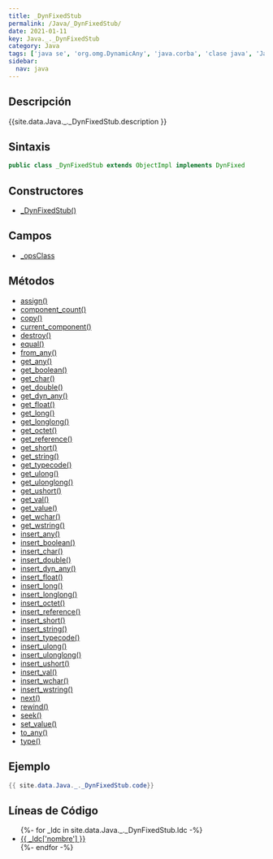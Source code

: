 ```yaml
---
title: _DynFixedStub
permalink: /Java/_DynFixedStub/
date: 2021-01-11
key: Java._._DynFixedStub
category: Java
tags: ['java se', 'org.omg.DynamicAny', 'java.corba', 'clase java', 'Java 1.0']
sidebar: 
  nav: java
---
```


## Descripción
{{site.data.Java._._DynFixedStub.description }}

## Sintaxis
~~~java
public class _DynFixedStub extends ObjectImpl implements DynFixed
~~~

## Constructores
* [_DynFixedStub()](/Java/_DynFixedStub/_DynFixedStub/)

## Campos
* [_opsClass](/Java/_DynFixedStub/_opsClass)

## Métodos
* [assign()](/Java/_DynFixedStub/assign)
* [component_count()](/Java/_DynFixedStub/component_count)
* [copy()](/Java/_DynFixedStub/copy)
* [current_component()](/Java/_DynFixedStub/current_component)
* [destroy()](/Java/_DynFixedStub/destroy)
* [equal()](/Java/_DynFixedStub/equal)
* [from_any()](/Java/_DynFixedStub/from_any)
* [get_any()](/Java/_DynFixedStub/get_any)
* [get_boolean()](/Java/_DynFixedStub/get_boolean)
* [get_char()](/Java/_DynFixedStub/get_char)
* [get_double()](/Java/_DynFixedStub/get_double)
* [get_dyn_any()](/Java/_DynFixedStub/get_dyn_any)
* [get_float()](/Java/_DynFixedStub/get_float)
* [get_long()](/Java/_DynFixedStub/get_long)
* [get_longlong()](/Java/_DynFixedStub/get_longlong)
* [get_octet()](/Java/_DynFixedStub/get_octet)
* [get_reference()](/Java/_DynFixedStub/get_reference)
* [get_short()](/Java/_DynFixedStub/get_short)
* [get_string()](/Java/_DynFixedStub/get_string)
* [get_typecode()](/Java/_DynFixedStub/get_typecode)
* [get_ulong()](/Java/_DynFixedStub/get_ulong)
* [get_ulonglong()](/Java/_DynFixedStub/get_ulonglong)
* [get_ushort()](/Java/_DynFixedStub/get_ushort)
* [get_val()](/Java/_DynFixedStub/get_val)
* [get_value()](/Java/_DynFixedStub/get_value)
* [get_wchar()](/Java/_DynFixedStub/get_wchar)
* [get_wstring()](/Java/_DynFixedStub/get_wstring)
* [insert_any()](/Java/_DynFixedStub/insert_any)
* [insert_boolean()](/Java/_DynFixedStub/insert_boolean)
* [insert_char()](/Java/_DynFixedStub/insert_char)
* [insert_double()](/Java/_DynFixedStub/insert_double)
* [insert_dyn_any()](/Java/_DynFixedStub/insert_dyn_any)
* [insert_float()](/Java/_DynFixedStub/insert_float)
* [insert_long()](/Java/_DynFixedStub/insert_long)
* [insert_longlong()](/Java/_DynFixedStub/insert_longlong)
* [insert_octet()](/Java/_DynFixedStub/insert_octet)
* [insert_reference()](/Java/_DynFixedStub/insert_reference)
* [insert_short()](/Java/_DynFixedStub/insert_short)
* [insert_string()](/Java/_DynFixedStub/insert_string)
* [insert_typecode()](/Java/_DynFixedStub/insert_typecode)
* [insert_ulong()](/Java/_DynFixedStub/insert_ulong)
* [insert_ulonglong()](/Java/_DynFixedStub/insert_ulonglong)
* [insert_ushort()](/Java/_DynFixedStub/insert_ushort)
* [insert_val()](/Java/_DynFixedStub/insert_val)
* [insert_wchar()](/Java/_DynFixedStub/insert_wchar)
* [insert_wstring()](/Java/_DynFixedStub/insert_wstring)
* [next()](/Java/_DynFixedStub/next)
* [rewind()](/Java/_DynFixedStub/rewind)
* [seek()](/Java/_DynFixedStub/seek)
* [set_value()](/Java/_DynFixedStub/set_value)
* [to_any()](/Java/_DynFixedStub/to_any)
* [type()](/Java/_DynFixedStub/type)

## Ejemplo
~~~java
{{ site.data.Java._._DynFixedStub.code}}
~~~

## Líneas de Código
<ul>
{%- for _ldc in site.data.Java._._DynFixedStub.ldc -%}
   <li>
       <a href="{{_ldc['url'] }}">{{ _ldc['nombre'] }}</a>
   </li>
{%- endfor -%}
</ul>
